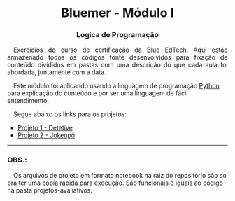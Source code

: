 <h1 align="center"> Bluemer - Módulo I </h1>
<h3 align="center"> Lógica de Programação </h3>

<p align="justify">
&emsp;Exercícios do curso de certificação da Blue EdTech. Aqui estão armazenado todos os códigos fonte desenvolvidos para fixação de conteúdo divididos em pastas com uma descrição do que cada aula foi abordada, juntamente com a data.

&emsp;Este módulo foi aplicando usando a linguagem de programação <a href="https://www.python.org/" title="Site Python">Python</a> para explicação do conteúdo e por ser uma linguagem de fácil entendimento.

&emsp;Segue abaixo os links para os projetos:
 - <a href="./projetos-avaliativos/projeto1.py">Projeto 1 - Detetive</a>
 - <a href="./projetos-avaliativos/projeto2.py">Projeto 2 - Jokenpô</a>


---
### OBS.:
&emsp;Os arquivos de projeto em formato notebook na raiz do repositório são so pra ter uma cópia rápida para execução. São funcionais e iguais ao código na pasta projetos-avaliativos.

</p>